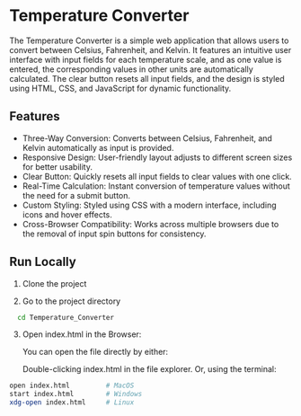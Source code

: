 
# Temperature Converter
The Temperature Converter is a simple web application that allows users to convert between Celsius, Fahrenheit, and Kelvin. It features an intuitive user interface with input fields for each temperature scale, and as one value is entered, the corresponding values in other units are automatically calculated. The clear button resets all input fields, and the design is styled using HTML, CSS, and JavaScript for dynamic functionality.







## Features

- Three-Way Conversion: Converts between Celsius, Fahrenheit, and Kelvin automatically as input is provided.
- Responsive Design: User-friendly layout adjusts to different screen sizes for better usability.
- Clear Button: Quickly resets all input fields to clear values with one click.
- Real-Time Calculation: Instant conversion of temperature values without the need for a submit button.
- Custom Styling: Styled using CSS with a modern interface, including icons and hover effects.
- Cross-Browser Compatibility: Works across multiple browsers due to the removal of input spin buttons for consistency.









## Run Locally

1. Clone the project


2. Go to the project directory

```bash
  cd Temperature_Converter
```

3. Open index.html in the Browser:

    You can open the file directly by either:
    
    Double-clicking index.html in the file explorer.
Or, using the terminal:
```bash
open index.html         # MacOS
start index.html        # Windows
xdg-open index.html     # Linux
```



